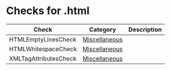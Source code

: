 # Checks for .html

Check | Category | Description
----- | -------- | -----------
HTMLEmptyLinesCheck | [Miscellaneous](src/main/resources/documentation/miscellaneous_checks.markdown#miscellaneous-checks) | |
HTMLWhitespaceCheck | [Miscellaneous](src/main/resources/documentation/miscellaneous_checks.markdown#miscellaneous-checks) | |
XMLTagAttributesCheck | [Miscellaneous](src/main/resources/documentation/miscellaneous_checks.markdown#miscellaneous-checks) | |